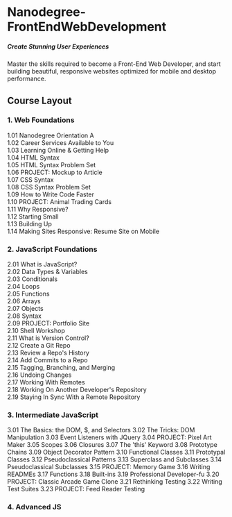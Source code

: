 # Nanodegree-FrontEndWebDevelopment
##### Create Stunning User Experiences
Master the skills required to become a Front-End Web Developer, and start building beautiful, responsive websites optimized for mobile and desktop performance.



## Course Layout

### 1. Web Foundations
1.01 Nanodegree Orientation A  
1.02 Career Services Available to You  
1.03 Learning Online & Getting Help  
1.04 HTML Syntax  
1.05 HTML Syntax Problem Set  
1.06 PROJECT: Mockup to Article  
1.07 CSS Syntax  
1.08 CSS Syntax Problem Set  
1.09 How to Write Code Faster  
1.10 PROJECT: Animal Trading Cards  
1.11 Why Responsive?  
1.12 Starting Small  
1.13 Building Up  
1.14 Making Sites Responsive: Resume Site on Mobile  
   
### 2. JavaScript Foundations
2.01 What is JavaScript?  
2.02 Data Types & Variables  
2.03 Conditionals  
2.04 Loops  
2.05 Functions  
2.06 Arrays  
2.07 Objects  
2.08 Syntax  
2.09 PROJECT: Portfolio Site  
2.10 Shell Workshop  
2.11 What is Version Control?  
2.12 Create a Git Repo  
2.13 Review a Repo's History  
2.14 Add Commits to a Repo  
2.15 Tagging, Branching, and Merging  
2.16 Undoing Changes  
2.17 Working With Remotes  
2.18 Working On Another Developer's Repository  
2.19 Staying In Sync With a Remote Repository  
   
### 3. Intermediate JavaScript

3.01 The Basics: the DOM, $, and Selectors
3.02 The Tricks: DOM Manipulation
3.03 Event Listeners with JQuery
3.04 PROJECT: Pixel Art Maker
3.05 Scopes
3.06 Closures
3.07 The 'this' Keyword
3.08 Prototype Chains
3.09 Object Decorator Pattern
3.10 Functional Classes
3.11 Prototypal Classes
3.12 Pseudoclassical Patterns
3.13 Superclass and Subclasses
3.14 Pseudoclassical Subclasses
3.15 PROJECT: Memory Game
3.16 Writing READMEs
3.17 Functions
3.18 Built-ins
3.19 Professional Developer-fu
3.20 PROJECT: Classic Arcade Game Clone
3.21 Rethinking Testing
3.22 Writing Test Suites
3.23 PROJECT: Feed Reader Testing

### 4. Advanced JS
